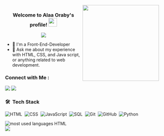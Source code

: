 
<img width="250" align="right" src="https://c.tenor.com/_DOBjnGspYAAAAAM/code-coding.gif">

<h3 align="center">
  Welcome to Alaa Oraby's profile!
  <img src="https://media.giphy.com/media/hvRJCLFzcasrR4ia7z/giphy.gif" width="28">
</h3>

<!-- Typing SVG by DenverCoder1 - https://github.com/DenverCoder1/readme-typing-svg -->
<p align="center">
  <a href="https://github.com/DenverCoder1/readme-typing-svg"><img src="https://readme-typing-svg.herokuapp.com/?lines=Front%20End%20Developer%20web%20developer;Always%20learning%20new%20things&font=Fira%20Code&center=true&width=440&height=45&color=f75c7e&vCenter=true&size=22"></a>
</p> 

- 🏢 I'm a Front-End-Developer
- 💬 Ask me about my experience with HTML, CSS, and Java script, or anything related to web development.

### Connect with Me :

<a href="https://www.linkedin.com/in/alaaoraby/" target="_blank"><img src="https://img.shields.io/badge/-Alaa%20Oraby-0077B5?style=for-the-badge&logo=Linkedin&logoColor=white"/></a>
<a href="https://www.facebook.com/alaa.oraby.524/"><img src="https://img.shields.io/badge/-Alaa%20Oraby-0077B5?style=for-the-badge&logo=Facebook&logoColor=white"/></a>

### 🛠 &nbsp;Tech Stack
![HTML](https://img.shields.io/badge/-HTML-05122A?style=flat&logo=HTML5)&nbsp;
![CSS](https://img.shields.io/badge/-CSS-05122A?style=flat&logo=CSS3&logoColor=1572B6)&nbsp;
![JavaScript](https://img.shields.io/badge/-JavaScript-05122A?style=flat&logo=javascript)&nbsp;
![SQL](https://img.shields.io/badge/-SQL-05122A?style=flat&logo=node.sql&logoColor=339933)&nbsp;
![Git](https://img.shields.io/badge/-Git-05122A?style=flat&logo=git)&nbsp;
![GitHub](https://img.shields.io/badge/-GitHub-05122A?style=flat&logo=github)&nbsp;
![Python](https://img.shields.io/badge/-Python%20-05122A?style=flat&logo=python)&nbsp;





<img align="left" src="https://github-readme-stats.vercel.app/api/top-langs?username=Alaaoraby&show_icons=true&locale=en&layout=compact&theme=radical" alt="most used languages HTML" />
<br>
<a href="https://komarev.com/ghpvc/?username=alaaoraby&style=for-the-badge">
    <img src="https://komarev.com/ghpvc/?username=alaaoraby&style=for-the-badge">
</a>
